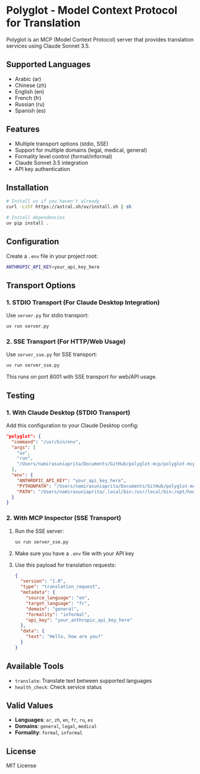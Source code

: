 # Polyglot - Model Context Protocol for Translation

Polyglot is an MCP (Model Context Protocol) server that provides translation services using Claude Sonnet 3.5.

## Supported Languages

- Arabic (ar)
- Chinese (zh) 
- English (en)
- French (fr)
- Russian (ru)
- Spanish (es)

## Features

- Multiple transport options (stdio, SSE)
- Support for multiple domains (legal, medical, general)
- Formality level control (formal/informal)
- Claude Sonnet 3.5 integration
- API key authentication

## Installation

```bash
# Install uv if you haven't already
curl -LsSf https://astral.sh/uv/install.sh | sh

# Install dependencies
uv pip install .
```

## Configuration

Create a `.env` file in your project root:
```bash
ANTHROPIC_API_KEY=your_api_key_here
```

## Transport Options

### 1. STDIO Transport (For Claude Desktop Integration)

Use `server.py` for stdio transport:

```bash
uv run server.py
```

### 2. SSE Transport (For HTTP/Web Usage)

Use `server_sse.py` for SSE transport:

```bash
uv run server_sse.py
```

This runs on port 8001 with SSE transport for web/API usage.

## Testing

### 1. With Claude Desktop (STDIO Transport)

Add this configuration to your Claude Desktop config:

```json
"polyglot": {
  "command": "/usr/bin/env",
  "args": [
    "uv",
    "run",
    "/Users/namirasuniaprita/Documents/GitHub/polyglot-mcp/polyglot-mcp/start_mcp_server.py"
  ],
  "env": {
    "ANTHROPIC_API_KEY": "your_api_key_here",
    "PYTHONPATH": "/Users/namirasuniaprita/Documents/GitHub/polyglot-mcp/polyglot-mcp",
    "PATH": "/Users/namirasuniaprita/.local/bin:/usr/local/bin:/opt/homebrew/bin:/usr/bin:/bin:/usr/sbin:/sbin"
  }
}
```

### 2. With MCP Inspector (SSE Transport)

1. Run the SSE server:
   ```bash
   uv run server_sse.py
   ```

2. Make sure you have a `.env` file with your API key

3. Use this payload for translation requests:
   ```json
   {
     "version": "1.0",
     "type": "translation_request",
     "metadata": {
       "source_language": "en",
       "target_language": "fr",
       "domain": "general",
       "formality": "informal",
       "api_key": "your_anthropic_api_key_here"
     },
     "data": {
       "text": "Hello, how are you?"
     }
   }
   ```

## Available Tools

- `translate`: Translate text between supported languages
- `health_check`: Check service status

## Valid Values

- **Languages**: `ar`, `zh`, `en`, `fr`, `ru`, `es`
- **Domains**: `general`, `legal`, `medical`
- **Formality**: `formal`, `informal`

## License

MIT License
